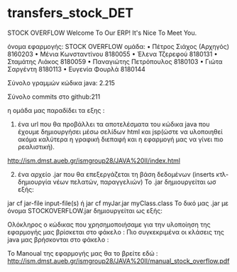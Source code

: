 # transfers_stock_DET


  STOCK OVERFLOW 
Welcome To Our ERP!
It's Nice To Meet You.


όνομα εφαρμογής: STOCK OVERFLOW
ομάδα: 
•	Πέτρος Σιάχος   (Αρχηγός)  8160203
•	Μένια Κωνσταντίνου 8180055
•	Έλενα Τζερεφού 8180131 
•	Σταμάτης Λιάκος 8180059 
•	Παναγιώτης Πετρόπουλος 8180103
•	Γιώτα Σαργέντη 8180113
•	Ευγενία Φουρλά 8180144

Σύνολο γραμμών κώδικα java: 2.215

Σύνολο commits στο github:211

η ομάδα μας παραδίδει τα εξης :

1. ένα url που θα προβάλλει τα αποτελέσματα του κώδικα java που έχουμε δημιουργήσει μέσω σελίδων html και jsp(ώστε να υλοποιηθεί ακόμα καλύτερα η γραφική διεπαφή και η εφαρμογή μας να γίνει πιο ρεαλιστική).

http://ism.dmst.aueb.gr/ismgroup28/JAVA%20II/index.html


2. ένα αρχείο .jar  που θα επεξεργάζεται τη βάση δεδομένων (inserts κτλ-δημιουργία νέων πελατών, παραγγελιών)
Το .jar δημιουργείται ωσ εξής:

jar cf jar-file input-file(s) ή jar cf myJar.jar myClass.class
Το δικό μας .jar με όνομα STOCKOVERFLOW.jar δημιουργείται ως εξής:
 
 
 
 Ολόκληρος ο κώδικας που χρησημοποιήσαμε για την υλοποίηση της εφαρμογής μας βρίσκεται στο φάκελο :
 Πιο συγκεκριμένα οι κλάσεις της java μας βρήσκονται στο φάκελο :

Το Manoual της εφαρμογής μας θα το βρείτε εδώ : http://ism.dmst.aueb.gr/ismgroup28/JAVA%20II/manual_stock_overflow.pdf

